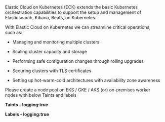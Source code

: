 Elastic Cloud on Kubernetes (ECK) extends the basic Kubernetes orchestration capabilities to support the setup and management of Elasticsearch, Kibana, Beats, on Kubernetes.

With Elastic Cloud on Kubernetes we can streamline critical operations, such as:

- Managing and monitoring multiple clusters

- Scaling cluster capacity and storage

- Performing safe configuration changes through rolling upgrades

- Securing clusters with TLS certificates

- Setting up hot-warm-cold architectures with availability zone awareness

Please create a node pool on EKS / GKE / AKS (or) on-premises worker nodes with below Taints and labels

<b>
Taints - logging:true

Labels - logging:true
</b>
